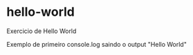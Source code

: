 # hello-world
Exercicio de Hello World

Exemplo de primeiro console.log saindo o output "Hello World"